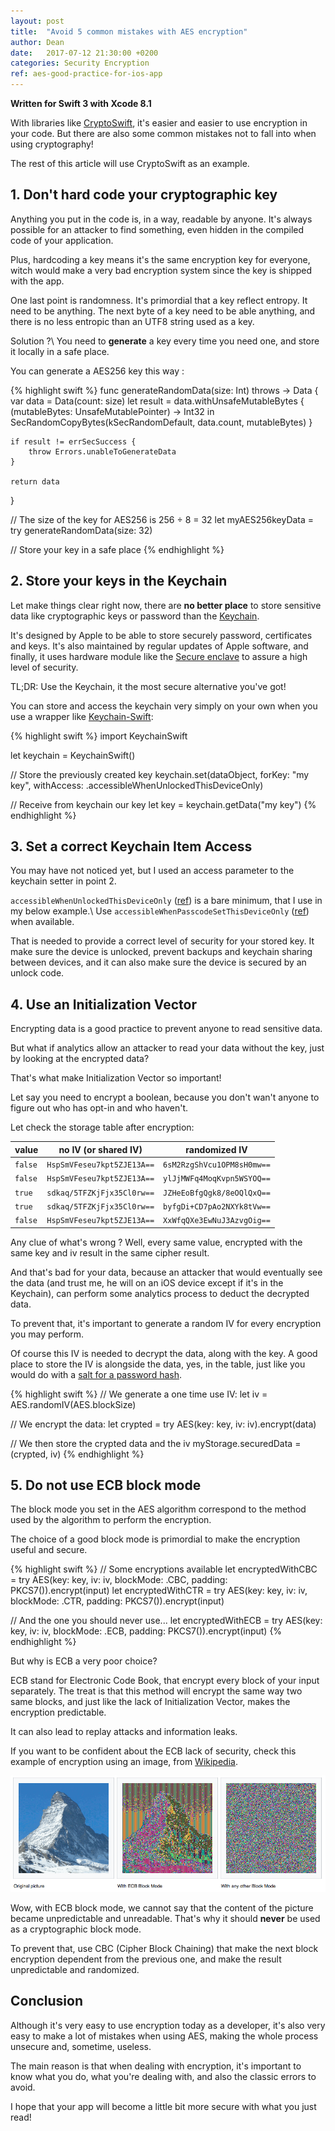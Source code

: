 ```yaml
---
layout: post
title:  "Avoid 5 common mistakes with AES encryption"
author: Dean
date:   2017-07-12 21:30:00 +0200
categories: Security Encryption
ref: aes-good-practice-for-ios-app
---
```


**Written for Swift 3 with Xcode 8.1**

With libraries like [CryptoSwift][crypto-swift-github], it's easier and easier to
use encryption in your code. But there are also some common mistakes not to fall
into when using cryptography!

The rest of this article will use CryptoSwift as an example.

## 1. Don't hard code your cryptographic key

Anything you put in the code is, in a way, readable by anyone. It's always possible
for an attacker to find something, even hidden in the compiled code of your application.

Plus, hardcoding a key means it's the same encryption key for everyone, witch would
make a very bad encryption system since the key is shipped with the app.

One last point is randomness. It's primordial that a key reflect entropy.
It need to be anything. The next byte of a key need to be able anything, and there
is no less entropic than an UTF8 string used as a key.

Solution ?\\
You need to **generate** a key every time you need one, and store it locally in a safe place.

You can generate a AES256 key this way :

{% highlight swift %}
func generateRandomData(size: Int) throws -> Data {
    var data = Data(count: size)
    let result = data.withUnsafeMutableBytes {
        (mutableBytes: UnsafeMutablePointer<UInt8>) -> Int32 in
        SecRandomCopyBytes(kSecRandomDefault, data.count, mutableBytes)
    }

    if result != errSecSuccess {
        throw Errors.unableToGenerateData
    }

    return data
}

// The size of the key for AES256 is 256 ÷ 8 = 32
let myAES256keyData = try generateRandomData(size: 32)

// Store your key in a safe place
{% endhighlight %}

## 2. Store your keys in the Keychain

Let make things clear right now, there are **no better place** to store sensitive
data like cryptographic keys or password than the [Keychain][keychain-doc].

It's designed by Apple to be able to store securely password, certificates and keys.
It's also maintained by regular updates of Apple software, and finally, it uses hardware
module like the [Secure enclave][secure-enclave] to assure a high level of security.

TL;DR: Use the Keychain, it the most secure alternative you've got!

You can store and access the keychain very simply on your own when you use a wrapper like [Keychain-Swift][keychain-swift]:

{% highlight swift %}
import KeychainSwift

let keychain = KeychainSwift()

// Store the previously created key
keychain.set(dataObject, forKey: "my key", withAccess: .accessibleWhenUnlockedThisDeviceOnly)

// Receive from keychain our key
let key = keychain.getData("my key")
{% endhighlight %}

## 3. Set a correct Keychain Item Access

You may have not noticed yet, but I used an access parameter to the keychain setter in point 2.

`accessibleWhenUnlockedThisDeviceOnly` ([ref][when-unlocked]) is a bare minimum, that I use in my below example.\\
Use `accessibleWhenPasscodeSetThisDeviceOnly` ([ref][when-password-set]) when available.

That is needed to provide a correct level of security for your stored key.
It make sure the device is unlocked, prevent backups and keychain sharing between
devices, and it can also make sure the device is secured by an unlock code.

## 4. Use an Initialization Vector

Encrypting data is a good practice to prevent anyone to read sensitive data.

But what if analytics allow an attacker to read your data without the key, just
by looking at the encrypted data?

That's what make Initialization Vector so important!

Let say you need to encrypt a boolean, because you don't wan't anyone to figure out
who has opt-in and who haven't.

Let check the storage table after encryption:

 value   | no IV (or shared IV)       | randomized IV
---------|----------------------------|----------------------------
 `false` | `HspSmVFeseu7kpt5ZJE13A==` | `6sM2RzgShVcu1OPM8sH0mw==`
 `false` | `HspSmVFeseu7kpt5ZJE13A==` | `ylJjMWFq4MoqKvpn5WSYOQ==`
 `true`  | `sdkaq/5TFZKjFjx35Cl0rw==` | `JZHeEoBfgQgk8/8eOQlQxQ==`
 `true`  | `sdkaq/5TFZKjFjx35Cl0rw==` | `byfgDi+CD7pAo2NXYk8tVw==`
 `false` | `HspSmVFeseu7kpt5ZJE13A==` | `XxWfqQXe3EwNuJ3AzvgOig==`

Any clue of what's wrong ?
Well, every same value, encrypted with the same key and iv result in the same cipher result.

And that's bad for your data, because an attacker that would eventually see the data
(and trust me, he will on an iOS device except if it's in the Keychain), can perform
some analytics process to deduct the decrypted data.

To prevent that, it's important to generate a random IV for every encryption you
may perform.

Of course this IV is needed to decrypt the data, along with the key.
A good place to store the IV is alongside the data, yes, in the table, just like you would
do with a [salt for a password hash][password-salt].

{% highlight swift %}
// We generate a one time use IV:
let iv = AES.randomIV(AES.blockSize)

// We encrypt the data:
let crypted = try AES(key: key, iv: iv).encrypt(data)

// We then store the crypted data and the iv
myStorage.securedData = (crypted, iv)
{% endhighlight %}

## 5. Do not use ECB block mode

The block mode you set in the AES algorithm correspond to the method used by the
algorithm to perform the encryption.

The choice of a good block mode is primordial to make the encryption useful and
secure.

{% highlight swift %}
// Some encryptions available
let encryptedWithCBC = try AES(key: key, iv: iv, blockMode: .CBC, padding: PKCS7()).encrypt(input)
let encryptedWithCTR = try AES(key: key, iv: iv, blockMode: .CTR, padding: PKCS7()).encrypt(input)

// And the one you should never use...
let encryptedWithECB = try AES(key: key, iv: iv, blockMode: .ECB, padding: PKCS7()).encrypt(input)
{% endhighlight %}

But why is ECB a very poor choice?

ECB stand for Electronic Code Book, that encrypt every block of your input separately.
The treat is that this method will encrypt the same way two same blocks, and just
like the lack of Initialization Vector, makes the encryption predictable.

It can also lead to replay attacks and information leaks.

If you want to be confident about the ECB lack of security, check this example
of encryption using an image, from [Wikipedia][ecb-wikipedia].

![Illustration of ECB lack of security with a picture encryption][ecb-picture]

Wow, with ECB block mode, we cannot say that the content of the picture became
unpredictable and unreadable. That's why it should **never** be used as a cryptographic
block mode.

To prevent that, use CBC (Cipher Block Chaining) that make the next block encryption
dependent from the previous one, and make the result unpredictable and randomized.

## Conclusion

Although it's very easy to use encryption today as a developer, it's also very easy
to make a lot of mistakes when using AES, making the whole process unsecure and,
sometime, useless.

The main reason is that when dealing with encryption, it's important to know what you do,
what you're dealing with, and also the classic errors to avoid.

I hope that your app will become a little bit more secure with what you just read!

[crypto-swift-github]: https://github.com/krzyzanowskim/CryptoSwift
[keychain-doc]: https://developer.apple.com/documentation/security/keychain_services
[secure-enclave]: https://www.quora.com/What-is-Apple’s-new-Secure-Enclave-and-why-is-it-important
[keychain-swift]: https://github.com/evgenyneu/keychain-swift
[when-unlocked]: https://developer.apple.com/documentation/security/ksecattraccessiblewhenunlockedthisdeviceonly
[when-password-set]: https://developer.apple.com/documentation/security/ksecattraccessiblewhenpasscodesetthisdeviceonly
[ecb-wikipedia]: https://en.wikipedia.org/wiki/Block_cipher_mode_of_operation
[ecb-picture]: /assets/ios/crypto-practices/ECB.png
[password-salt]: https://en.wikipedia.org/wiki/Salt_(cryptography)
